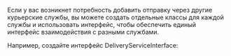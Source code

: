 Если у вас возникнет потребность добавить отправку через другие курьерские службы, вы можете создать отдельные классы для каждой службы и использовать интерфейс, чтобы обеспечить единый интерфейс взаимодействия с разными службами.

Например, создайте интерфейс DeliveryServiceInterface:

<?php

namespace App\Services;

interface DeliveryServiceInterface
{
    public function sendDeliveryData(array $parcelData, array $recipientData);
}
Затем создайте классы-реализации интерфейса для каждой курьерской службы, например NovaPoshtaService, UkrposhtaService, JustinService, и т.д.


<?php

namespace App\Services;

class NovaPoshtaService implements DeliveryServiceInterface
{
    public function sendDeliveryData(array $parcelData, array $recipientData)
    {
        // Логика отправки данных через Новую почту
    }
}

class UkrposhtaService implements DeliveryServiceInterface
{
    public function sendDeliveryData(array $parcelData, array $recipientData)
    {
        // Логика отправки данных через Укрпочту
    }
}

class JustinService implements DeliveryServiceInterface
{
    public function sendDeliveryData(array $parcelData, array $recipientData)
    {
        // Логика отправки данных через Джастин
    }
}

Вы можете изменить метод sendDeliveryData в контроллере DeliveryController, чтобы он использовал соответствующий класс курьерской службы в зависимости от запроса клиента.
